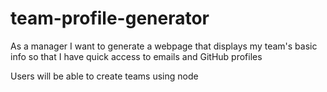 # team-profile-generator

As a manager
I want to generate a webpage that displays my team's basic info
so that I have quick access to emails and GitHub profiles

Users will be able to create teams using node  